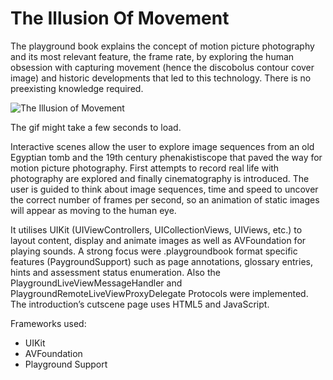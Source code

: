 # The Illusion Of Movement

The playground book explains the concept of motion picture photography and its most relevant feature, the frame rate, by exploring the human obsession with capturing movement (hence the discobolus contour cover image) and historic developments that led to this technology. There is no preexisting knowledge required. 

![The Illusion of Movement](https://github.com/mprecke/The-Illusion-Of-Movement/blob/master/The-Illusion-Of-Movement.gif?raw=true)

The gif might take a few seconds to load.

Interactive scenes allow the user to explore image sequences from an old Egyptian tomb and the 19th century phenakistiscope that paved the way for motion picture photography. First attempts to record real life with photography are explored and finally cinematography is introduced. The user is guided to think about image sequences, time and speed to uncover the correct number of frames per second, so an animation of static images will appear as moving to the human eye. 

It utilises UIKit (UIViewControllers, UICollectionViews, UIViews, etc.) to layout content, display and animate images as well as AVFoundation for playing sounds. A strong focus were .playgroundbook format specific features (PaygroundSupport) such as page annotations, glossary entries, hints and assessment status enumeration. Also the PlaygroundLiveViewMessageHandler and PlaygroundRemoteLiveViewProxyDelegate Protocols were implemented. The introduction’s cutscene page uses HTML5 and JavaScript.


Frameworks used:
- UIKit
- AVFoundation
- Playground Support
